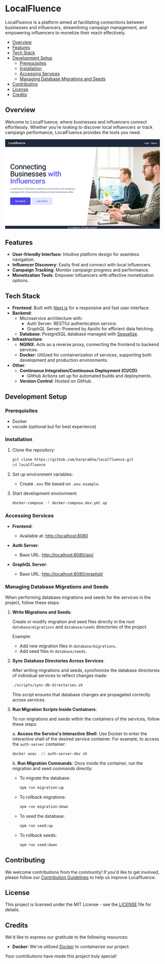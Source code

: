 # LocalFluence

LocalFluence is a platform aimed at facilitating connections between businesses and influencers, streamlining campaign management, and empowering influencers to monetize their reach effectively.

- [Overview](#overview)
- [Features](#features)
- [Tech Stack](#tech-stack)
- [Development Setup](#development-setup)
  - [Prerequisites](#prerequisites)
  - [Installation](#installation)
  - [Accessing Services](#accessing-services)
  - [Managing Database Migrations and Seeds](#managing-database-migrations-and-seeds)
- [Contributing](#contributing)
- [License](#license)
- [Credits](#credits)

## Overview

Welcome to LocalFluence, where businesses and influencers connect effortlessly. Whether you're looking to discover local influencers or track campaign performance, LocalFluence provides the tools you need.

![LocalFluence Home](./docs/images/1.png)

## Features

- **User-friendly Interface**: Intuitive platform design for seamless navigation.
- **Influencer Discovery**: Easily find and connect with local influencers.
- **Campaign Tracking**: Monitor campaign progress and performance.
- **Monetization Tools**: Empower influencers with effective monetization options.

## Tech Stack

- **Frontend**: Built with [Next.js](https://nextjs.org/) for a responsive and fast user interface.
- **Backend**:
  - Microservice architecture with:
    - Auth Server: RESTful authentication service.
    - GraphQL Server: Powered by Apollo for efficient data fetching.
  - **Database**: PostgreSQL database managed with [Sequelize](https://sequelize.org/).
- **Infrastructure**:
  - **NGINX**: Acts as a reverse proxy, connecting the frontend to backend services.
  - **Docker**: Utilized for containerization of services, supporting both development and production environments.
- **Other**:
  - **Continuous Integration/Continuous Deployment (CI/CD)**:
    - GitHub Actions set up for automated builds and deployments.
  - **Version Control**: Hosted on GitHub.

## Development Setup

### Prerequisites

- Docker
- vscode (optional but for best experience)

### Installation

1. Clone the repository:

   ```bash
   git clone https://github.com/karprabha/localfluence.git
   cd localfluence
   ```

2. Set up environment variables:

   - Create `.env` file based on `.env.example`.

3. Start development environment:

   ```bash
   docker-compose -f docker-compose.dev.yml up
   ```

### Accessing Services

- **Frontend**:

  - Available at: [http://localhost:8080](http://localhost:8080)

- **Auth Server**:

  - Base URL: [http://localhost:8080/api/](http://localhost:8080/api/)

- **GraphQL Server**:
  - Base URL: [http://localhost:8080/graphql/](http://localhost:8080/graphql/)

### Managing Database Migrations and Seeds

When performing database migrations and seeds for the services in the project, follow these steps:

1. **Write Migrations and Seeds**:

   Create or modify migration and seed files directly in the root `database/migrations` and `database/seeds` directories of the project.

   Example:

   - Add new migration files in `database/migrations`.
   - Add seed files in `database/seeds`.

2. **Sync Database Directories Across Services**:

   After writing migrations and seeds, synchronize the database directories of individual services to reflect changes made:

   ```bash
   ./scripts/sync-db-directories.sh
   ```

   This script ensures that database changes are propagated correctly across services.

3. **Run Migration Scripts Inside Containers**:

   To run migrations and seeds within the containers of the services, follow these steps:

   a. **Access the Service's Interactive Shell**:
   Use Docker to enter the interactive shell of the desired service container. For example, to access the `auth-server` container:

   ```bash
   docker exec -it auth-server-dev sh
   ```

   b. **Run Migration Commands**:
   Once inside the container, run the migration and seed commands directly:

   - To migrate the database:

     ```bash
     npm run migration:up
     ```

   - To rollback migrations:

     ```bash
     npm run migration:down
     ```

   - To seed the database:

     ```bash
     npm run seed:up
     ```

   - To rollback seeds:
     ```bash
     npm run seed:down
     ```

## Contributing

We welcome contributions from the community! If you'd like to get involved, please follow our [Contribution Guidelines](./CONTRIBUTING.md) to help us improve Localfluence.

## License

This project is licensed under the MIT License - see the [LICENSE](./LICENSE) file for details.

## Credits

We'd like to express our gratitude to the following resources:

- **Docker**: We've utilized [Docker](https://www.docker.com/) to containerize our project.

Your contributions have made this project truly special!

